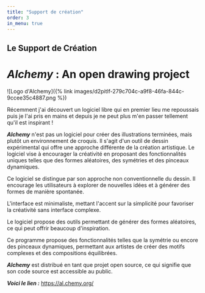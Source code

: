 ```yaml
---
title: "Support de création"
order: 3
in_menu: true
---
```

## Le Support de Création

# ***Alchemy*** : An open drawing project

![Logo d'Alchemy]({% link images/d2pitlf-279c704c-a9f8-46fa-844c-9ccee35c4887.png %})

Récemment j'ai découvert un logiciel libre qui en premier lieu me repoussais puis je l'ai pris en mains et depuis je ne peut plus m'en passer tellement qu'il est inspirant !

***Alchemy*** n'est pas un logiciel pour créer des illustrations terminées, mais plutôt un environnement de croquis. 
Il s'agit d'un outil de dessin expérimental qui offre une approche différente de la création artistique. Le logiciel vise à encourager la créativité en proposant des fonctionnalités uniques telles que des formes aléatoires, des symétries et des pinceaux dynamiques.

Ce logiciel se distingue par son approche non conventionnelle du dessin. Il encourage les utilisateurs à explorer de nouvelles idées et à générer des formes de manière spontanée.

L'interface est minimaliste, mettant l'accent sur la simplicité pour favoriser la créativité sans interface complexe.

Le logiciel propose des outils permettant de générer des formes aléatoires, ce qui peut offrir beaucoup d'inspiration.

Ce programme propose des fonctionnalités telles que la symétrie ou encore des pinceaux dynamiques, permettant aux artistes de créer des motifs complexes et des compositions équilibrées.

***Alchemy*** est distribué en tant que projet open source, ce qui signifie que son code source est accessible au public. 

***Voici le lien :***
<https://al.chemy.org/> 